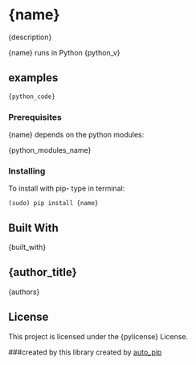 # {name}


{description}

{name} runs in Python {python_v}

## examples

```python
{python_code}
```

### Prerequisites
{name} depends on the python modules:

{python_modules_name}

### Installing
To install with pip-
type in terminal:
```
(sudo) pip install {name}
```

## Built With
{built_with}

## {author_title}
{authors}
## License
This project is licensed under the {pylicense} License.

###created by
this library created by [auto_pip](https://github.com/matan-h/auto_pip)
